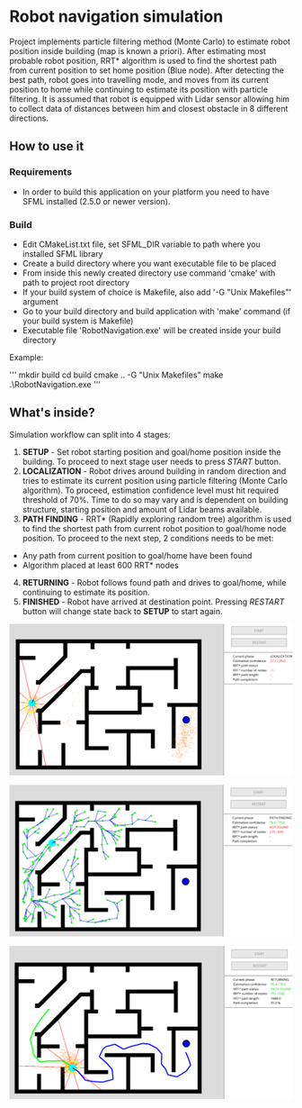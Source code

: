 # Robot navigation simulation

Project implements particle filtering method (Monte Carlo) to estimate robot position inside building (map is known a priori). After estimating most probable robot position, RRT* algorithm is used to find the shortest path from current position to set home position (Blue node). After detecting the best path, robot goes into travelling mode, and moves from its current position to home while continuing to estimate its position with particle filtering. It is assumed that robot is equipped with Lidar sensor allowing him to collect data of distances between him and closest obstacle in 8 different directions.

## How to use it

### Requirements

* In order to build this application on your platform you need to have SFML installed (2.5.0 or newer version).

### Build

* Edit CMakeList.txt file, set SFML_DIR variable to path where you installed SFML library
* Create a build directory where you want executable file to be placed
* From inside this newly created directory use command 'cmake' with path to project root directory
* If your build system of choice is Makefile, also add '-G "Unix Makefiles"' argument
* Go to your build directory and build application with 'make' command (if your build system is Makefile)
* Executable file 'RobotNavigation.exe' will be created inside your build directory

Example:

'''
mkdir build
cd build
cmake .. -G "Unix Makefiles"
make
.\RobotNavigation.exe
'''

## What's inside?

Simulation workflow can split into 4 stages:

1. **SETUP** - Set robot starting position and goal/home position inside the building. To proceed to next stage user needs to press _START_ button.
2. **LOCALIZATION** - Robot drives around building in random direction and tries to estimate its current position using particle filtering (Monte Carlo algorithm). To proceed, estimation confidence level must hit required threshold of 70%. Time to do so may vary and is dependent on building structure, starting position and amount of Lidar beams available.
3. **PATH FINDING** - RRT* (Rapidly exploring random tree) algorithm is used to find the shortest path from current robot position to goal/home node position. To proceed to the next step, 2 conditions needs to be met:
- Any path from current position to goal/home have been found
- Algorithm placed at least 600 RRT* nodes
4. **RETURNING** - Robot follows found path and drives to goal/home, while continuing to estimate its position.
5. **FINISHED** - Robot have arrived at destination point. Pressing _RESTART_ button will change state back to **SETUP** to start again.

![particle2](./docs/particle2.png)

![particle3](./docs/particle3.png)

![particle4](./docs/particle4.png)







  
